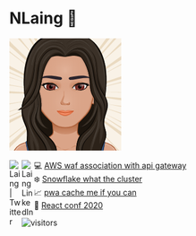 # NLaing :speech_balloon:
![Laing Avatar](myAvatar.png)  

<a href="https://twitter.com/NatalieLaing5">
  <img align="left" alt="Laing | Twitter" width="22px" src="https://cdn.jsdelivr.net/npm/simple-icons@v3/icons/twitter.svg" />
</a>  

<a href="https://www.linkedin.com/in/natalie-laing-652a9131/">
  <img align="left" alt="Laing LinkedIn" width="22px" src="https://cdn.jsdelivr.net/npm/simple-icons@v3/icons/linkedin.svg" />
</a>    

:computer: [AWS waf association with api gateway](https://mechanicalrock.github.io/2019/09/26/aws-waf-association-with-api-gateway.html)  
:snowflake: [Snowflake what the cluster](https://mechanicalrock.github.io/2019/08/26/what-the-cluster.html)  
:chart_with_upwards_trend: [pwa cache me if you can](https://mechanicalrock.github.io/2020/02/25/pwa-cache-me-if-you-can.html)  
:bridge_at_night: [React conf 2020](https://mechanicalrock.github.io/2020/03/02/react-conf-2020.html)  

![visitors](https://visitor-badge.glitch.me/badge?page_id=Laing-cloud)
